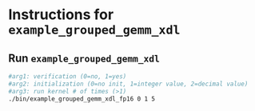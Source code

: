 # Instructions for ```example_grouped_gemm_xdl```

## Run ```example_grouped_gemm_xdl```
```bash
#arg1: verification (0=no, 1=yes)
#arg2: initialization (0=no init, 1=integer value, 2=decimal value)
#arg3: run kernel # of times (>1)
./bin/example_grouped_gemm_xdl_fp16 0 1 5
```

